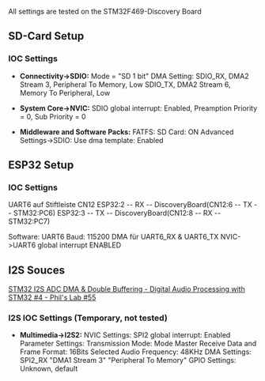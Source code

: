
All settings are tested on the STM32F469-Discovery Board


## SD-Card Setup
### IOC Settings
- **Connectivity->SDIO:**
  Mode = "SD 1 bit"
  DMA Setting:
  SDIO_RX, DMA2 Stream 3, Peripheral To Memory, Low
  SDIO_TX, DMA2 Stream 6, Memory To Peripheral, Low

- **System Core->NVIC:**
  SDIO global interrupt: Enabled, Preamption Priority = 0, Sub Priority = 0

- **Middleware and Software Packs:**
  FATFS:
  SD Card: ON
  Advanced Settings->SDIO:
  Use dma template: Enabled
  
  
## ESP32 Setup
### IOC Settigns
UART6 auf Stiftleiste CN12
ESP32:2 -- RX -- DiscoveryBoard(CN12:6 -- TX -- STM32:PC6)
ESP32:3 -- TX -- DiscoveryBoard(CN12:8 -- RX -- STM32:PC7)

Software:
UART6
Baud: 115200
DMA für UART6_RX & UART6_TX
NVIC->UART6 global interrupt ENABLED


## I2S Souces
[STM32 I2S ADC DMA & Double Buffering - Digital Audio Processing with STM32 #4 - Phil's Lab #55](https://www.youtube.com/watch?v=zlGSxZGwj-E&t=635s&ab_channel=Phil%E2%80%99sLab)

### I2S IOC Settings (Temporary, not tested)
- **Multimedia->I2S2:**
  NVIC Settings: SPI2 global interrupt: Enabled
  Parameter Settings: 
	Transmission Mode: Mode Master Receive
	Data and Frame Format: 16Bits
	Selected Audio Frequency: 48KHz
  DMA Settings:
    SPI2_RX  "DMA1 Stream 3" "Peripheral To Memory"
  GPIO Settings:
    Unknown, default
  



